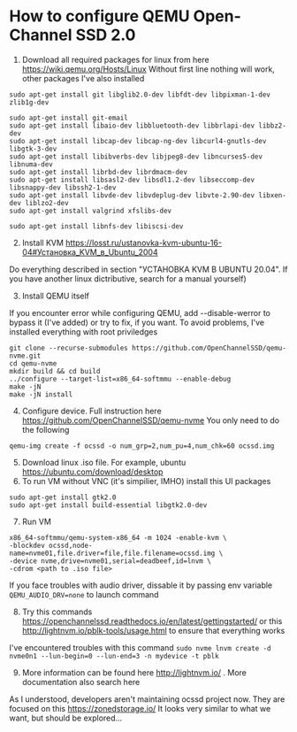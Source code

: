 # How to configure QEMU Open-Channel SSD 2.0

1) Download all required packages for linux from here https://wiki.qemu.org/Hosts/Linux
Without first line nothing will work, other packages I've also installed

```
sudo apt-get install git libglib2.0-dev libfdt-dev libpixman-1-dev zlib1g-dev

sudo apt-get install git-email
sudo apt-get install libaio-dev libbluetooth-dev libbrlapi-dev libbz2-dev
sudo apt-get install libcap-dev libcap-ng-dev libcurl4-gnutls-dev libgtk-3-dev
sudo apt-get install libibverbs-dev libjpeg8-dev libncurses5-dev libnuma-dev
sudo apt-get install librbd-dev librdmacm-dev
sudo apt-get install libsasl2-dev libsdl1.2-dev libseccomp-dev libsnappy-dev libssh2-1-dev
sudo apt-get install libvde-dev libvdeplug-dev libvte-2.90-dev libxen-dev liblzo2-dev
sudo apt-get install valgrind xfslibs-dev 

sudo apt-get install libnfs-dev libiscsi-dev
```

2) Install KVM https://losst.ru/ustanovka-kvm-ubuntu-16-04#Установка_KVM_в_Ubuntu_2004

Do everything described in section "УСТАНОВКА KVM В UBUNTU 20.04". If you have another linux dictributive, search for a manual yourself)

3) Install QEMU itself 

If you encounter error while configuring QEMU, add --disable-werror to bypass it (I've added) or try to fix, if you want.
To avoid problems, I've installed everything with root priviledges

```
git clone --recurse-submodules https://github.com/OpenChannelSSD/qemu-nvme.git
cd qemu-nvme
mkdir build && cd build
../configure --target-list=x86_64-softmmu --enable-debug
make -jN
make -jN install
```

4) Configure device. Full instruction here https://github.com/OpenChannelSSD/qemu-nvme
You only need to do the following
```
qemu-img create -f ocssd -o num_grp=2,num_pu=4,num_chk=60 ocssd.img
```
5) Download linux .iso file. For example, ubuntu https://ubuntu.com/download/desktop
6) To run VM without VNC (it's simpilier, IMHO) install this UI packages
```
sudo apt-get install gtk2.0
sudo apt-get install build-essential libgtk2.0-dev
```
7) Run VM
```
x86_64-softmmu/qemu-system-x86_64 -m 1024 -enable-kvm \
-blockdev ocssd,node-name=nvme01,file.driver=file,file.filename=ocssd.img \
-device nvme,drive=nvme01,serial=deadbeef,id=lnvm \
-cdrom <path to .iso file>
```

If you face troubles with audio driver, dissable it by passing env variable `QEMU_AUDIO_DRV=none` to launch command

8) Try this commands https://openchannelssd.readthedocs.io/en/latest/gettingstarted/
or this http://lightnvm.io/pblk-tools/usage.html to ensure that everything works

I've encountered troubles with this command `sudo nvme lnvm create -d nvme0n1 --lun-begin=0 --lun-end=3 -n mydevice -t pblk`

9) More information can be found here http://lightnvm.io/ . More documentation also search here

As I understood, developers aren't maintaining ocssd project now. They are focused on this https://zonedstorage.io/ It looks very similar to what we want, but should be explored...